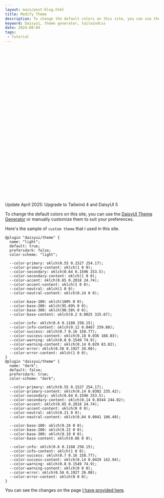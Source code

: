 ```yaml
---
layout: main/post-blog.html
title: Modify Theme
description: To change the default colors on this site, you can use the DaisyUI Theme Generator or manually customize them to suit your preferences.
keyword: Daisyui, theme generator, tailwindcss
date: 2024-08-04
tags:
 - Tutorial
---
```


<div class="not prose">
<div role="alert" class="alert alert-info">
  <svg xmlns="http://www.w3.org/2000/svg" fill="none" viewBox="0 0 24 24" class="h-6 w-6 shrink-0 stroke-current">
    <path stroke-linecap="round" stroke-linejoin="round" stroke-width="2" d="M13 16h-1v-4h-1m1-4h.01M21 12a9 9 0 11-18 0 9 9 0 0118 0z"></path>
  </svg>
  <span>Update April 2025: Upgrade to Tailwind 4 and DaisyUI 5</span>
</div>
</div>

To change the default colors on this site, you can use the [DaisyUI Theme Generator](https://daisyui.com/theme-generator/) or manually customize them to suit your preferences.

Here's the sample of `custom theme` that i used in this site.
```
@plugin "daisyui/theme" {
  name: "light";
  default: true;
  prefersdark: false;
  color-scheme: "light";

  --color-primary: oklch(0.55 0.1527 254.17);
  --color-primary-content: oklch(1 0 0);
  --color-secondary: oklch(0.64 0.1596 253.5);
  --color-secondary-content: oklch(1 0 0);
  --color-accent: oklch(0.65 0.2018 24.74);
  --color-accent-content: oklch(1 0 0);
  --color-neutral: oklch(1 0 0);
  --color-neutral-content: oklch(0.24 0 0);

  --color-base-100: oklch(100% 0 0);
  --color-base-200: oklch(95.69% 0 0);
  --color-base-300: oklch(90.58% 0 0);
  --color-base-content: oklch(0.2 0.0025 325.67);

  --color-info: oklch(0.6 0.1188 250.15);
  --color-info-content: oklch(0.12 0.0467 259.88);
  --color-success: oklch(0.7 0.16 158.77);
  --color-success-content: oklch(0.18 0.036 168.03);
  --color-warning: oklch(0.8 0.1549 74.9);
  --color-warning-content: oklch(0.14 0.029 83.02);
  --color-error: oklch(0.56 0.1927 26.08);
  --color-error-content: oklch(1 0 0);
}
@plugin "daisyui/theme" {
  name: "dark";
  default: false;
  prefersdark: true;
  color-scheme: "dark";

  --color-primary: oklch(0.55 0.1527 254.17);
  --color-primary-content: oklch(0.14 0.0302 235.42);
  --color-secondary: oklch(0.64 0.1596 253.5);
  --color-secondary-content: oklch(0.14 0.0344 244.02);
  --color-accent: oklch(0.65 0.2018 24.74);
  --color-accent-content: oklch(0 0 0);
  --color-neutral: oklch(0.21 0 0);
  --color-neutral-content: oklch(0.84 0.0041 106.49);

  --color-base-100: oklch(0.24 0 0);
  --color-base-200: oklch(0.22 0 0);
  --color-base-300: oklch(0.19 0 0);
  --color-base-content: oklch(0.86 0 0);

  --color-info: oklch(0.6 0.1188 250.15);
  --color-info-content: oklch(1 0 0);
  --color-success: oklch(0.7 0.16 158.77);
  --color-success-content: oklch(0.14 0.0429 142.94);
  --color-warning: oklch(0.8 0.1549 74.9);
  --color-warning-content: oklch(0 0 0);
  --color-error: oklch(0.56 0.1927 26.08);
  --color-error-content: oklch(0 0 0);
}

```

You can see the changes on the page [I have provided here](/theme.html).
